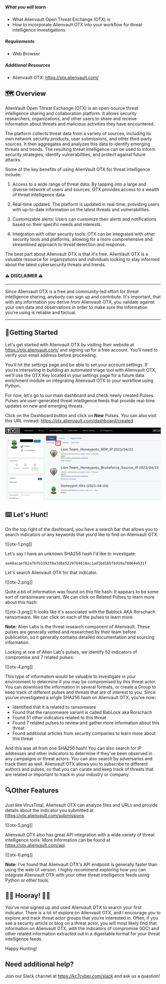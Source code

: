 ##### **What you will learn**
- What Alienvault Open Threat Exchange (OTX) is 
- How to incorporate Alienvault OTX into your workflow for threat intelligence investigations

##### **Requirements** 
- Web Browser

##### **Additional Resources** 
- Alienvault OTX: https://otx.alienvault.com/

## 🗺 **Overview**  

AlienVault Open Threat Exchange (OTX) is an open-source threat intelligence sharing and collaboration platform. It allows security researchers, organizations, and other users to share and receive information about threats and malicious activities they have encountered.

The platform collects threat data from a variety of sources, including its own network security products, user submissions, and other third-party sources. It then aggregates and analyzes this data to identify emerging threats and trends. The resulting threat intelligence can be used to inform security strategies, identify vulnerabilities, and protect against future attacks.

Some of the key benefits of using AlienVault OTX for threat intelligence include:

1.  Access to a wide range of threat data: By tapping into a large and diverse network of users and sources, OTX provides access to a wealth of threat intelligence data.
    
2.  Real-time updates: The platform is updated in real-time, providing users with up-to-date information on the latest threats and vulnerabilities.
    
3.  Customizable alerts: Users can customize their alerts and notifications based on their specific needs and interests.
    
4.  Integration with other security tools: OTX can be integrated with other security tools and platforms, allowing for a more comprehensive and streamlined approach to threat detection and response.
    

The best part about Alienvault OTX is that it's free. AlienVault OTX is a valuable resource for organizations and individuals looking to stay informed about the latest cybersecurity threats and trends.

#### ⚠️ DISCLAIMER ⚠️
<hr> 

Since Alienvault OTX is a free and community-led effort for threat intelligence sharing, anybody can sign up and contribute. It's important, that with any information you derive from Alienvault OTX, you validate against your own data and observations in order to make sure the information you're using is reliable and factual. 

<hr> 


## **📌Getting Started** 

Let's get started with Alienvault OTX by visiting their website at https://otx.alienvault.com/ and signing up for a free account. You'll need to verify your email address before proceeding. 

You'll hit the settings page and be able to set your account settings. If you're interesting in building an automated triage tool with Alienvault OTX, we'll use the OTX Key located in your settings page for a future data enrichment module on integrating Alienvault OTX to your workflow using Python. 

For now, let's go to our main dashboard and check newly created Pulses. Pulses are user-generated threat intelligence feeds that provide real-time updates on new and emerging threats.

Click on the Dashboard button and click on **New** Pulses. You can also visit this URL instead: https://otx.alienvault.com/dashboard/created

![](otx-0.jpg)


## ⌨️ Let's Hunt! 

On the top right of the dashboard, you have a search bar that allows you to search indicators or any keywords that you'd like to find on Alienvault OTX. 

![[otx-1.png]]

Let's say I have an unknown SHA256 hash I'd like to investigate: 

```
aa48acaef62a7bfb3192f8a7d6e5229764618ac1ad1bd1b5f6d19a78864eb31f
```

Let's search Alienvault OTX for that indicator. 

![[otx-2.png]]

Quite a bit of information was found on this file hash. It appears to be some sort of ransomware variant. We can click on Related Pulses to learn more about this hash: 

![[otx-3.png]]
It looks like it's associated with the Bablock AKA Rorschach ransomware. We can click on each of the pulses to learn more. 

**Note:** Alien Labs is the threat research component of Alienvault. These pulses are generally vetted and researched by their team before publication, so it generally contains detailed documentation and sourcing information. 

Looking at one of Alien Lab's pulses, we identify 52 indicators of compromise and 7 related pulses: 

![[otx-4.png]]

This type of information would be valuable to investigate in your environment to determine if you may be compromised by this threat actor. You can download the information in several formats, or create a Group to keep track of different pulses and threats that are of interest to you. Since you've investigated a single SHA256 hash on Alienvault OTX, you've now: 
- Identified that it is related to ransomware 
- Found that the ransomware variant is called BabLock aka Rorschach 
- Found 51 other indicators related to this threat
- Found 7 related pulses to review and gather more information about this threat 
- Found additional articles from security companies to learn more about this threat 

And this was all from one SHA256 hash! You can also search for IP addresses and other indicators to determine if they've been observed in any campaigns or threat actors. You can also search by adversaries and track them as well. Alienvault OTX allows you to subscribe to different authors and pulses, so that you can curate and keep track of threats that are related or important to track in your industry or company. 

## 🔍Other Features

Just like VirusTotal, Alienvault OTX can analyze files and URLs and provide details about the indicator you submitted at https://otx.alienvault.com/submissions.

![[otx-5.png]]

Alienvault OTX also has great API integration with a wide variety of threat intelligence tools. More information can be found at https://otx.alienvault.com/api. 

![[otx-6.png]]

**Note:** I've found that Alienvault OTX's API endpoint is generally faster than using the web UI version. I highly recommend exploring how you can integrate Alienvault OTX with your other threat intelligence feeds using Python or other tools. 

## 🎉🎉 Hooray! 🎉🎉

You've now signed up and used Alienvault OTX to search your first indicator. There is a lot of explore on Alienvault OTX, and I encourage you to explore and track threat actor groups that you're interested in. Often, if you see a security article or blog on a threat actor, you will most likely find that information on Alienvault OTX, with the indicators of compromise (IOC) and other related information extracted out in a digestable format for your threat intelligence feeds. 

Happy Hunting! 

## Need additional help? 

Join our Slack channel at https://kc7cyber.com/slack and ask us a question! 